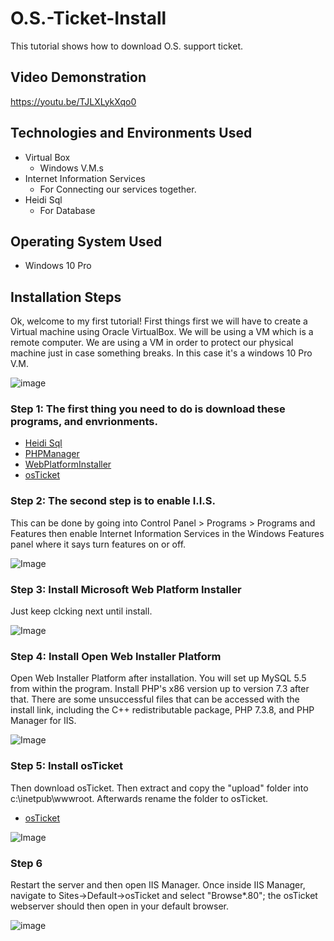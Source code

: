 # O.S.-Ticket-Install
This tutorial shows how to download O.S. support ticket.
## Video Demonstration
https://youtu.be/TJLXLykXqo0
## Technologies and Environments Used
- Virtual Box
  - Windows V.M.s
- Internet Information Services
  - For Connecting our services together. 
- Heidi Sql
  - For Database
 ## Operating System Used
 - Windows 10 Pro
 ## Installation Steps
Ok, welcome to my first tutorial! First things first we will have to create a Virtual machine using Oracle VirtualBox. 
We will be using a VM which is a remote computer. We are using a VM in order to protect our physical machine just in case something breaks. 
In this case it's a windows 10 Pro V.M.
 
![image](https://user-images.githubusercontent.com/23139364/206923552-6cc91c02-0e0d-46d8-a52d-33211ffc55f8.png)

### Step 1: The first thing you need to do is download these programs, and envrionments.
- [Heidi Sql](https://www.heidisql.com/download.php)
- [PHPManager](https://www.php.net/releases/8.2/en.php)
- [WebPlatformInstaller](https://www.microsoft.com/web/downloads/platform.aspx)
- [osTicket](https://osticket.com/editions/)

### Step 2: The second step is to enable I.I.S.
This can be done by going into Control Panel > Programs > Programs and Features then enable Internet Information Services in the Windows Features panel where it says turn features on or off.

![Image](https://camo.githubusercontent.com/53b44f25c4fca037622e4384d661fd8708ab0eedc33d72521d22a185a79b2bf6/68747470733a2f2f692e696d6775722e636f6d2f7174456e7557752e706e67)

### Step 3: Install Microsoft Web Platform Installer
Just keep clcking next until install.

![Image](https://camo.githubusercontent.com/3d7bf59fdc2aa176e6b763227ca1c426ec74c75ea1bd5a1be171e8e129c662dd/68747470733a2f2f692e696d6775722e636f6d2f417848436651362e706e67)


### Step 4: Install Open Web Installer Platform

Open Web Installer Platform after installation. You will set up MySQL 5.5 from within the program. Install PHP's x86 version up to version 7.3 after that. There are some unsuccessful files that can be accessed with the install link, including the C++ redistributable package, PHP 7.3.8, and PHP Manager for IIS.

![Image](https://camo.githubusercontent.com/0a217e07ac4c8c87c854c62c873ee404f9f3400306dcd2925b41210630df1f85/68747470733a2f2f692e696d6775722e636f6d2f4a4a38625a654a2e706e67)


### Step 5: Install osTicket

Then download osTicket. Then extract and copy the "upload" folder into c:\inetpub\wwwroot. Afterwards rename the folder to osTicket.
- [osTicket](https://osticket.com/editions/)

![Image](https://camo.githubusercontent.com/2dbc29620ca28bb970a4446c4c876181149d6280e1ed9f242b69cbe8ab6ae35f/68747470733a2f2f692e696d6775722e636f6d2f54554769534b692e706e67)

### Step 6 

Restart the server and then open IIS Manager. Once inside IIS Manager, navigate to Sites->Default->osTicket and select "Browse*.80"; the osTicket webserver should then open in your default browser.

![image](https://user-images.githubusercontent.com/23139364/206926755-2fa97e46-866b-4c53-8a61-72bc96cf5fe4.png)

